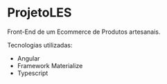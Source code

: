 # ProjetoLES

Front-End de um Ecommerce de Produtos artesanais.

Tecnologias utilizadas:
  - Angular
  - Framework Materialize
  - Typescript
